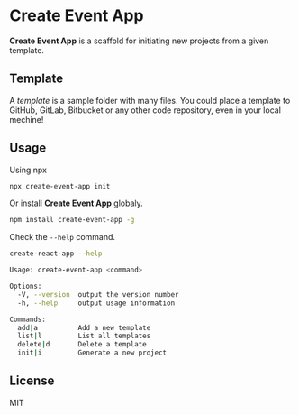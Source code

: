 # Create Event App

**Create Event App** is a scaffold for initiating new projects from a given template.

## Template
A *template* is a sample folder with many files. You could place a template to GitHub, GitLab, Bitbucket or any other code repository, even in your local mechine!

## Usage
Using npx
```bash
npx create-event-app init
```
Or install **Create Event App** globaly.

```bash
npm install create-event-app -g
```

Check the `--help` command.
```bash
create-react-app --help
```

```bash
Usage: create-event-app <command>

Options:
  -V, --version  output the version number
  -h, --help     output usage information

Commands:
  add|a          Add a new template
  list|l         List all templates
  delete|d       Delete a template
  init|i         Generate a new project
```

## License
MIT

